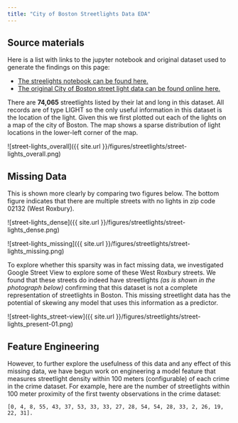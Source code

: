 ```yaml
---
title: "City of Boston Streetlights Data EDA"
---
```


## Source materials 

Here is a list with links to the jupyter notebook and original dataset used to generate the findings on this page:

- [The streelights notebook can be found here.](https://github.com/sedelmeyer/predicting-crime/blob/master/notebooks/017_EDA_street_lights.ipynb)
- [The original City of Boston street light data can be found online here.](https://data.boston.gov/dataset/streetlight-locations)

There are **74,065** streetlights listed by their lat and long in this dataset. All records are of type LIGHT so the only useful information in this dataset is the location of the light.   Given this we first plotted out each of the lights on a map of the city of Boston. The map shows a sparse distribution of light locations in the lower-left corner of the map. 

![street-lights_overall]({{ site.url }}/figures/streetlights/street-lights_overall.png)

## Missing Data
This is shown more clearly by comparing two figures below. The bottom figure indicates that there are multiple streets with no lights in zip code 02132 (West Roxbury). 

![street-lights_dense]({{ site.url }}/figures/streetlights/street-lights_dense.png)

![street-lights_missing]({{ site.url }}/figures/streetlights/street-lights_missing.png)

To explore whether this sparsity was in fact missing data, we investigated Google Street View to explore some of these West Roxbury streets. We found that these streets do indeed have streetlights *(as is shown in the photograph below)* confirming that this dataset is not a complete representation of streetlights in Boston.  This missing streetlight data has the potential of skewing any model that uses this information as a predictor.

![street-lights_street-view]({{ site.url }}/figures/streetlights/street-lights_present-01.png)

## Feature Engineering
However, to further explore the usefulness of this data and any effect of this missing data, we have begun work on engineering a model feature that measures streetlight density within 100 meters (configurable) of each crime in the crime dataset. For example, here are the number of streetlights within 100 meter proximity of the first twenty observations in the crime dataset:

``[0, 4, 8, 55, 43, 37, 53, 33, 33, 27, 28, 54, 54, 28, 33, 2, 26, 19, 22, 31]. ``
